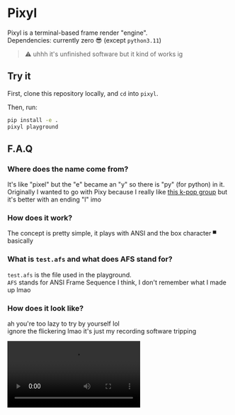 # Pixyl

Pixyl is a terminal-based frame render "engine".\
Dependencies: currently zero 😎 (except `python3.11`)

> ⚠️ uhhh it's unfinished software but it kind of works ig

## Try it

First, clone this repository locally, and `cd` into `pixyl`.

Then, run:

```sh
pip install -e .
pixyl playground
```

## F.A.Q

### Where does the name come from?

It's like "pixel" but the "e" became an "y" so there is "py" (for python) in it.\
Originally I wanted to go with Pixy because I really like [this k-pop group](https://www.youtube.com/watch?v=rpp_PErKkdQ)
but it's better with an ending "l" imo

### How does it work?

The concept is pretty simple, it plays with ANSI and the box character `▀` basically

### What is `test.afs` and what does AFS stand for?

`test.afs` is the file used in the playground.\
`AFS` stands for ANSI Frame Sequence I think, I don't remember what I made up lmao

### How does it look like?

ah you're too lazy to try by yourself lol\
ignore the flickering lmao it's just my recording software tripping

![playground.mov](./assets/playground.mov)
